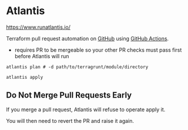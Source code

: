 # Atlantis

https://www.runatlantis.io/

Terraform pull request automation on [GitHub](github.md) using [GitHub Actions](github-actions.md).

- requires PR to be mergeable so your other PR checks must pass first before Atlantis will run

```shell
atlantis plan # -d path/to/terragrunt/module/directory
```

```shell
atlantis apply
```

## Do Not Merge Pull Requests Early

If you merge a pull request, Atlantis will refuse to operate apply it.

You will then need to revert the PR and raise it again.
